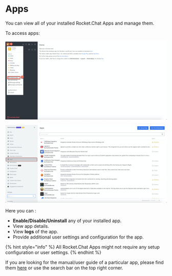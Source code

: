 # Apps

You can view all of your installed Rocket.Chat Apps and manage them. 

To access apps: 

![](../../../.gitbook/assets/image%20%28385%29.png)

![](../../../.gitbook/assets/image%20%28389%29.png)

Here you can :

* **Enable/Disable/Uninstall** any of your installed app.
* View app details.
* View **logs** of the app.
* Provide additional user settings and configuration for the app.

{% hint style="info" %}
All Rocket.Chat Apps might not require any setup configuration or user settings.
{% endhint %}

If you are looking for the manual/user guide of a particular app, please find them [here](https://docs.rocket.chat/guides/rocket-chat-apps) or use the search bar on the top right corner.

